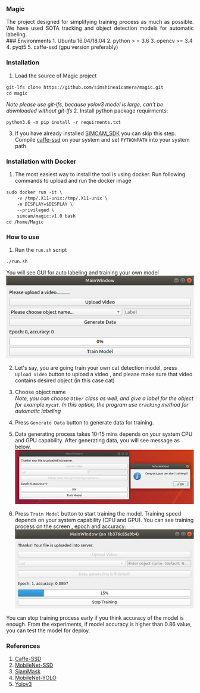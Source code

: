 ### Magic
<div style="text-align: justify">
The project designed for simplifying training process as much as possible. We have used SOTA tracking and object detection models
for automatic labeling. </div>
### Environments
1. Ubuntu 16.04/18.04
2. python > = 3.6
3. opencv >= 3.4
4. pyqt5
5. caffe-ssd (gpu version preferably)

### Installation
1. Load the source of Magic project
```Shell
git-lfs clone https://github.com/simshineaicamera/magic.git
cd magic
```
*Note please use git-lfs, because yolov3 model is large, can't be downloaded without git-lfs*
2. Install python package requirments:
```Shell
python3.6 -m pip install -r requirments.txt
```
3. If you have already installed [SIMCAM_SDK](https://github.com/simshineaicamera/SIMCAM_SDK) you can skip this step.
<br> Compile [caffe-ssd](https://github.com/weiliu89/caffe/tree/ssd) on your system and set `PYTHONPATH` into your system path

### Installation with Docker
1. The most easiest way to install the tool is using docker. Run following commands to upload and run the docker image
```Shell
sudo docker run -it \
    -v /tmp/.X11-unix:/tmp/.X11-unix \
    -e DISPLAY=$DISPLAY \
    --privileged \
    simcam/magic:v1.0 bash
cd /home/Magic
```

### How to use

1. Run the `run.sh` script
```Shell
./run.sh
```
You will see GUI for auto labeling and training your own model
![ui main window](imgs/main.jpg "Magic UI")

2. Let's say, you are going train your own cat detection model, press `Upload Video` button to upload a video , and please make sure that video contains desired object (in this case cat)
3. Choose object name <br>
*Note, you can choose `Other` class as well, and give a label for the object for example `mycat`. In this option, the program use `tracking` method for automatic labeling*
4. Press `Generate Data` button to generate data for training.
5. Data generating process takes 10-15 mins depends on your system CPU and GPU capability. After generating data, you will see message as below.
   ![ui main window](imgs/gendata.jpg "Magic UI")

6. Press `Train Model` button to start training the model.
Training speed depends on your system capability (CPU and GPU). You can see training process on the screen , epoch and accuracy.
 ![ui main window](imgs/processw.jpg "Magic UI")

 You can stop training process early if you think accuracy of the model is enough. From the experiments, if model accuracy is higher than 0.86 value, you can test the model for deploy.


### References

1. [Caffe-SSD](https://github.com/weiliu89/caffe/tree/ssd)
2. [MobileNet-SSD](https://github.com/chuanqi305/MobileNet-SSD)
3. [SiamMask](https://github.com/foolwood/SiamMask)
4. [MobileNet-YOLO](https://github.com/eric612/MobileNet-YOLO)
5. [Yolov3](https://github.com/heartkilla/yolo-v3)
